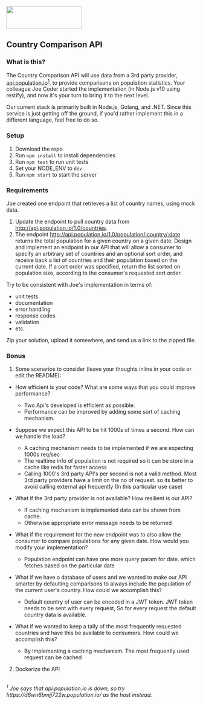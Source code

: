 <img src="atom.png"  width="200" height="60">

## Country Comparison API

### What is this?

The Country Comparison API will use data from a 3rd party provider, [api.population.io](http://api.population.io)<sup>[1](#footnote1)</sup>, to provide comparisons on population statistics.  Your colleague Joe Coder started the implementation (in Node.js v10 using restify), and now it's your turn to bring it to the next level.  

Our current stack is primarily built in Node.js, Golang, and .NET.  Since this service is just getting off the ground, if you'd rather implement this in a different language, feel free to do so.

### Setup

1. Download the repo
2. Run `npm install` to install dependencies
3. Run `npm test` to run unit tests
4. Set your NODE_ENV to `dev`
5. Run `npm start` to start the server

### Requirements

Joe created one endpoint that retrieves a list of country names, using mock data.

1. Update the endpoint to pull country data from http://api.population.io/1.0/countries.
2. The endpoint http://api.population.io/1.0/population/:country/:date returns the total population for a given country on a given date.  Design and implement an endpoint in our API that will allow a consumer to specify an arbitrary set of countries and an optional sort order, and receive back a list of countries and their population based on the current date.  If a sort order was specified, return the list sorted on population size, according to the consumer's requested sort order.

Try to be consistent with Joe's implementation in terms of:
* unit tests
* documentation
* error handling
* response codes
* validation
* etc.

Zip your solution, upload it somewhere, and send us a link to the zipped file.

### Bonus
1. Some scenarios to consider (leave your thoughts inline in your code or edit the README):
  * How efficient is your code?  What are some ways that you could improve performance? 
    - Two Api's developed is efficient as possible. 
    - Performance can be improved by adding some sort of caching mechanism.
  
  * Suppose we expect this API to be hit 1000s of times a second.  How can we handle the load?
    - A caching mechanism needs to be implemented if we are expecting 1000s req/sec
    - The realtime info of population is not required so it can be store in a cache like redis for faster access
    - Calling 1000's 3rd party API's per second is not a valid method. Most 3rd party providers have a limit on the no of request. so its better to avoid calling external api frequently (In this particular use case)
    
  * What if the 3rd party provider is not available?  How resilient is our API?
    - If caching mechanism is implemented data can be shown from cache.
    - Otherwise appropriate error message needs to be returned
    
  * What if the requirement for the new endpoint was to also allow the consumer to compare populations for any given date.  How would you modify your implementation?
    - Population endpoint can have one more query param for date. which fetches based on the particular date

  * What if we have a database of users and we wanted to make our API smarter by defaulting comparisons to always include the population of the current user's country.  How could we accomplish this?
    - Default country of user can be encoded in a JWT token. JWT token needs to be sent with every request, So for every request the default country data is available.

  * What if we wanted to keep a tally of the most frequently requested countries and have this be available to consumers.  How could we accomplish this?
    - By Implementing a caching mechanism. The most frequently used request can be cached


2. Dockerize the API

<br>
<i><a name="footnote1"><sup>1</sup></a> Joe says that api.population.io is down, so try https://d6wn6bmjj722w.population.io/ as the host instead.<i>
